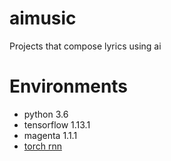 # aimusic
Projects that compose lyrics using ai

# Environments
* python 3.6
* tensorflow 1.13.1
* magenta 1.1.1
* [torch rnn](https://github.com/jcjohnson/torch-rnn)
